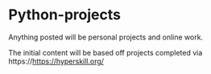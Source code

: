 # Python-projects
Anything posted will be personal projects and online work.

The initial content will be based off projects completed via https://https://hyperskill.org/
